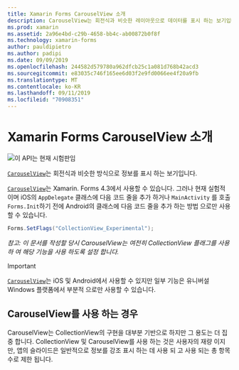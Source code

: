 ```yaml
---
title: Xamarin Forms CarouselView 소개
description: CarouselView는 회전식과 비슷한 레이아웃으로 데이터를 표시 하는 보기입니다.
ms.prod: xamarin
ms.assetid: 2a96e4bd-c29b-4658-bb4c-ab00872b0f8f
ms.technology: xamarin-forms
author: pauldipietro
ms.author: padipi
ms.date: 09/09/2019
ms.openlocfilehash: 244582d579780a962dfcb25c1a081d768b42acd3
ms.sourcegitcommit: e83035c746f165ee6d03f2e9fd0066ee4f20a9fb
ms.translationtype: MT
ms.contentlocale: ko-KR
ms.lasthandoff: 09/11/2019
ms.locfileid: "70908351"
---
```

# <a name="xamarinforms-carouselview-introduction"></a>Xamarin Forms CarouselView 소개

![](~/media/shared/preview.png "이 API는 현재 시험판임")

[`CarouselView`](xref:Xamarin.Forms.CarouselView)는 회전식과 비슷한 방식으로 정보를 표시 하는 보기입니다.


[`CarouselView`](xref:Xamarin.Forms.CarouselView)는 Xamarin. Forms 4.3에서 사용할 수 있습니다. 그러나 현재 실험적 이며 iOS의 `AppDelegate` 클래스에 다음 코드 줄을 추가 하거나 `MainActivity` 를 호출 `Forms.Init`하기 전에 Android의 클래스에 다음 코드 줄을 추가 하는 방법 으로만 사용할 수 있습니다.

```csharp
Forms.SetFlags("CollectionView_Experimental");
```

_참고: 이 문서를 작성할 당시 CarouselView는 여전히 CollectionView 플래그를 사용 하 여 해당 기능을 사용 하도록 설정 합니다._

> [!IMPORTANT]
> [`CarouselView`](xref:Xamarin.Forms.CarouselView)는 iOS 및 Android에서 사용할 수 있지만 일부 기능은 유니버설 Windows 플랫폼에서 부분적 으로만 사용할 수 있습니다.

## <a name="when-to-use-carouselview"></a>CarouselView를 사용 하는 경우

CarouselView는 CollectionView의 구현을 대부분 기반으로 하지만 그 용도는 더 집중 합니다. CollectionView 및 CarouselView를 사용 하는 것은 사용자의 재량 이지만, 앱의 슬라이드은 일반적으로 정보를 강조 표시 하는 데 사용 되 고 사용 되는 총 항목 수로 제한 됩니다.
